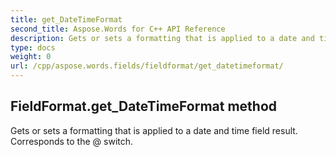 ```yaml
---
title: get_DateTimeFormat
second_title: Aspose.Words for C++ API Reference
description: Gets or sets a formatting that is applied to a date and time field result. Corresponds to the \@ switch. 
type: docs
weight: 0
url: /cpp/aspose.words.fields/fieldformat/get_datetimeformat/
---
```

## FieldFormat.get_DateTimeFormat method


Gets or sets a formatting that is applied to a date and time field result. Corresponds to the \@ switch.

